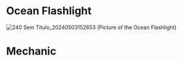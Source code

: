 # Ocean Flashlight
![240 Sem Título_20240503152653](https://github.com/DawdleInTime/RND-Purgatory-Mod-Wiki/assets/168727225/c78b8b8b-bc22-478d-a404-e27d2d991258)
(Picture of the Ocean Flashlight)
# Mechanic
